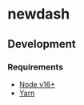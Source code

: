 # newdash

## Development

### Requirements

- [Node v16+](https://nodejs.org/en/download/)
- [Yarn](https://yarnpkg.com/getting-started/install)

